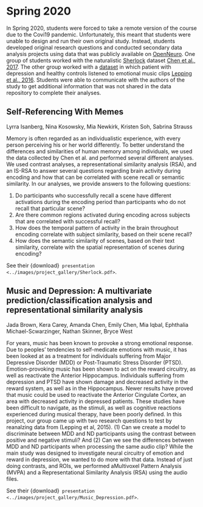 # Spring 2020
In Spring 2020, students were forced to take a remote version of the course due to the Covi19 pandemic. Unfortunately, this meant that students were unable to design and run their own original study. Instead, students developed original research questions and conducted secondary data analysis projects using data that was publicly available on [OpenNeuro](https://openneuro.org/). One group of students worked with the naturalistic [Sherlock](https://openneuro.org/search/sherlock) dataset [Chen et al., 2017](https://www.nature.com/articles/nn.4450). The other group worked with a [dataset](https://openneuro.org/datasets/ds000171/versions/00001) in which patient with depression and healthy controls listened to emotional music clips [Lepping et al., 2016](https://journals.plos.org/plosone/article?id=10.1371/journal.pone.0156859). Students were able to communicate with the authors of the study to get additional information that was not shared in the data repository to complete their analyses. 

## Self-Referencing With Memes
Lyrra Isanberg, Nina Kosowsky, Mia Newkirk, Kristen Soh, Sabrina Strauss

Memory is often regarded as an individualistic experience, with every person perceiving his or her world differently. To better understand the differences and similarities of human memory among individuals, we used the data collected by Chen et al. and performed several different analyses. We used contrast analyses, a representational similarity analysis (RSA), and an IS-RSA to answer several questions regarding brain activity during encoding and how that can be correlated with scene recall or semantic similarity. In our analyses, we provide answers to the following questions:
1. Do participants who successfully recall a scene have different activations during the encoding period than participants who do not recall that particular scene?
2. Are there common regions activated during encoding across subjects that are correlated with successful recall?
3. How does the temporal pattern of activity in the brain throughout encoding correlate with subject similarity, based on their scene recall?
4. How does the semantic similarity of scenes, based on their text similarity, correlate with the spatial representation of scenes during encoding?

See their {download}` presentation <../images/project_gallery/Sherlock.pdf>`.

## Music and Depression: A multivariate prediction/classification analysis and representational similarity analysis
Jada Brown, Kera Carey, Amanda Chen, Emily Chen, Mia Iqbal, Ephthalia Michael-Scwarzinger, Nathan Skinner, Bryce West

For years, music has been known to provoke a strong emotional response. Due to peoples’ tendencies to self-medicate emotions with music, it has been looked at as a treatment for individuals suffering from Major Depressive Disorder (MDD) or Post-Traumatic Stress Disorder (PTSD). Emotion-provoking music has been shown to act on the reward circuitry, as well as reactivate the Anterior Hippocampus. Individuals suffering from depression and PTSD have shown damage and decreased activity in the reward system, as well as in the Hippocampus. Newer results have proved that music could be used to reactivate the Anterior Cingulate Cortex, an area with decreased activity in depressed patients. These studies have been difficult to navigate, as the stimuli, as well as cognitive reactions experienced during musical therapy, have been poorly defined. In this project, our group came up with two research questions to test by reanalzing data from (Lepping et al, 2015). (1) Can we create a model to discriminate between MDD and ND participants using the contrast between positive and negative stimuli? And (2) Can we see the differences between MDD and ND participants when processing the same audio clip? While the main study was designed to investigate neural circuitry of emotion and reward in depression, we wanted to do more with that data. Instead of just doing contrasts, and ROIs, we performed a ​Multivoxel Pattern Analysis (MVPA) and a ​Representational Similarity Analysis​ (RSA) using the audio files.

See their {download}` presentation <../images/project_gallery/Music_Depression.pdf>`.


